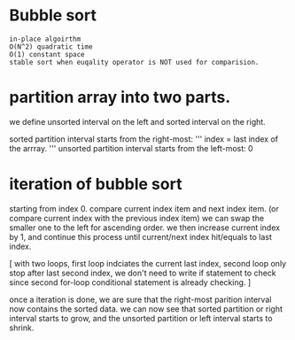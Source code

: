 # Bubble sort
``` 
in-place algoirthm
O(N^2) quadratic time
O(1) constant space
stable sort when euqality operator is NOT used for comparision.
```

# partition array into two parts.
we define unsorted interval on the left and sorted interval on the right.

sorted partition interval starts from the right-most:
'''
index = last index of the arrray.
'''
unsorted partition interval starts from the left-most: 0

# iteration of bubble sort

starting from index 0. 
compare current index item and next index item. (or compare current index with the previous index item)
we can swap the smaller one to the left for ascending order.
we then increase current index by 1, and continue this process until current/next index hit/equals to last index. 

[ with two loops, first loop indciates the current last index, second loop only stop after last second index,
  we don't need to write if statement to check since second for-loop conditional statement is already checking.
]

once a iteration is done, we are sure that the right-most parition interval now contains the sorted data.
we can now see that sorted partition or right interval starts to grow, and the unsorted partition or left interval starts to shrink.
